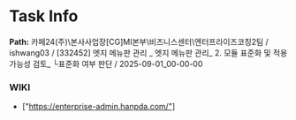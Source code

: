 # Task Info

**Path:** 카페24(주)\본사사업장\[CG]MI본부\비즈니스센터\엔터프라이즈코칭2팀 / ishwang03 / [332452] 엣지 메뉴판 관리 _ 엣지 메뉴판 관리_ 2. 모듈 표준화 및 적용 가능성 검토_ └표준화 여부 판단 / 2025-09-01_00-00-00

### WIKI
- ["https://enterprise-admin.hanpda.com/"]

